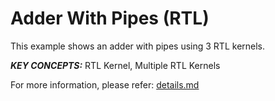 Adder With Pipes (RTL)
======================

This example shows an adder with pipes using 3 RTL kernels.

***KEY CONCEPTS:*** RTL Kernel, Multiple RTL Kernels


For more information, please refer: [details.md][]

[details.md]: details.md


